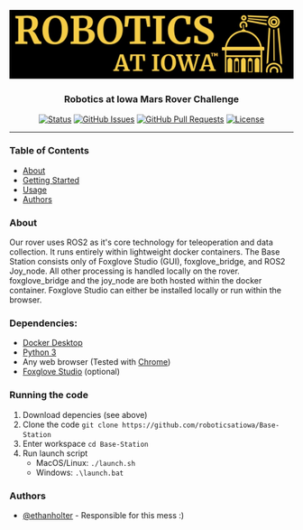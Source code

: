 <p align="center">
  <a href="" rel="noopener">
 <img width=600px src="https://github.com/roboticsatiowa/Documents-and-Resources/raw/main/Media/Banner.png?raw=true" alt="Project logo"></a>
</p>

<h3 align="center">Robotics at Iowa Mars Rover Challenge</h3>

<div align="center">

[![Status](https://img.shields.io/badge/status-active-success.svg)]()
[![GitHub Issues](https://img.shields.io/github/issues/roboticsatiowa/Base-Station.svg)](https://github.com/roboticsatiowa/Base-Station/issues)
[![GitHub Pull Requests](https://img.shields.io/github/issues-pr/roboticsatiowa/Base-Station.svg)](https://github.com/roboticsatiowa/Base-Station/pulls)
[![License](https://img.shields.io/badge/license-GPL_3.0-blue.svg)](/LICENSE)

</div>

---

### Table of Contents

- [About](#about)
- [Getting Started](#getting_started)
- [Usage](#usage)
- [Authors](#authors)

### About

Our rover uses ROS2 as it's core technology for teleoperation and data collection. It runs entirely within lightweight docker containers. The Base Station consists only of Foxglove Studio (GUI), foxglove_bridge, and ROS2 Joy_node. All other processing is handled locally on the rover. foxglove_bridge and the joy_node are both hosted within the docker container. Foxglove Studio can either be installed locally or run within the browser.

### Dependencies:
  - [Docker Desktop](https://www.docker.com/products/docker-desktop/)
  - [Python 3](https://www.python.org/downloads/)
  - Any web browser (Tested with [Chrome](https://www.google.com/chrome/))
  - [Foxglove Studio](https://foxglove.dev/download) (optional)

### Running the code

1. Download depencies (see above)
2. Clone the code `git clone https://github.com/roboticsatiowa/Base-Station`
3. Enter workspace `cd Base-Station`
4. Run launch script 
   - MacOS/Linux: `./launch.sh`   
   - Windows: `.\launch.bat`


### Authors
- [@ethanholter](https://github.com/ethanholter) - Responsible for this mess :\)